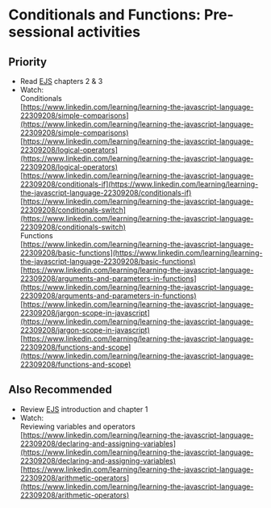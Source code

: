 # Conditionals and Functions: Pre-sessional activities

## Priority

- Read [EJS](https://eloquentjavascript.net/index.html) chapters 2 & 3
- Watch:  
Conditionals  
[https://www.linkedin.com/learning/learning-the-javascript-language-22309208/simple-comparisons](https://www.linkedin.com/learning/learning-the-javascript-language-22309208/simple-comparisons)  
[https://www.linkedin.com/learning/learning-the-javascript-language-22309208/logical-operators](https://www.linkedin.com/learning/learning-the-javascript-language-22309208/logical-operators)  
[https://www.linkedin.com/learning/learning-the-javascript-language-22309208/conditionals-if](https://www.linkedin.com/learning/learning-the-javascript-language-22309208/conditionals-if)  
[https://www.linkedin.com/learning/learning-the-javascript-language-22309208/conditionals-switch](https://www.linkedin.com/learning/learning-the-javascript-language-22309208/conditionals-switch)  
Functions  
[https://www.linkedin.com/learning/learning-the-javascript-language-22309208/basic-functions](https://www.linkedin.com/learning/learning-the-javascript-language-22309208/basic-functions)  
[https://www.linkedin.com/learning/learning-the-javascript-language-22309208/arguments-and-parameters-in-functions](https://www.linkedin.com/learning/learning-the-javascript-language-22309208/arguments-and-parameters-in-functions)  
[https://www.linkedin.com/learning/learning-the-javascript-language-22309208/jargon-scope-in-javascript](https://www.linkedin.com/learning/learning-the-javascript-language-22309208/jargon-scope-in-javascript)  
[https://www.linkedin.com/learning/learning-the-javascript-language-22309208/functions-and-scope](https://www.linkedin.com/learning/learning-the-javascript-language-22309208/functions-and-scope)  

## Also Recommended

- Review [EJS](https://eloquentjavascript.net/index.html) introduction and chapter 1
- Watch:  
Reviewing variables and operators  
[https://www.linkedin.com/learning/learning-the-javascript-language-22309208/declaring-and-assigning-variables](https://www.linkedin.com/learning/learning-the-javascript-language-22309208/declaring-and-assigning-variables)  
[https://www.linkedin.com/learning/learning-the-javascript-language-22309208/arithmetic-operators](https://www.linkedin.com/learning/learning-the-javascript-language-22309208/arithmetic-operators)  

